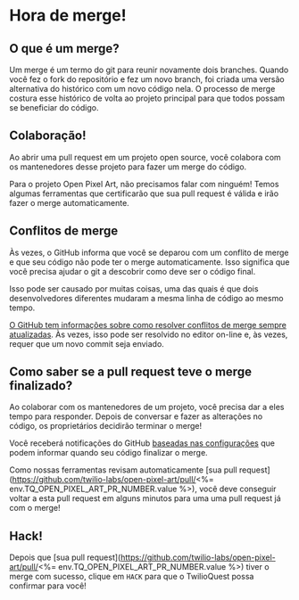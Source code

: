 # Hora de merge!

## O que é um merge?

Um merge é um termo do git para reunir novamente dois branches. Quando você fez o fork do repositório e fez um novo branch, foi criada uma versão alternativa do histórico com um novo código nela. O processo de merge costura esse histórico de volta ao projeto principal para que todos possam se beneficiar do código.

## Colaboração!

Ao abrir uma pull request em um projeto open source, você colabora com os mantenedores desse projeto para fazer um merge do código.

Para o projeto Open Pixel Art, não precisamos falar com ninguém! Temos algumas ferramentas que certificarão que sua pull request é válida e irão fazer o merge automaticamente.

## Conflitos de merge

Às vezes, o GitHub informa que você se deparou com um conflito de merge e que seu código não pode ter o merge automaticamente. Isso significa que você precisa ajudar o git a descobrir como deve ser o código final.

Isso pode ser causado por muitas coisas, uma das quais é que dois desenvolvedores diferentes mudaram a mesma linha de código ao mesmo tempo.

[O GitHub tem informações sobre como resolver conflitos de merge sempre atualizadas](https://help.github.com/en/articles/about-merge-conflicts). Às vezes, isso pode ser resolvido no editor on-line e, às vezes, requer que um novo commit seja enviado.

## Como saber se a pull request teve o merge finalizado?

Ao colaborar com os mantenedores de um projeto, você precisa dar a eles tempo para responder. Depois de conversar e fazer as alterações no código, os proprietários decidirão terminar o merge!

Você receberá notificações do GitHub [baseadas nas configurações](https://help.github.com/en/articles/about-notifications) que podem informar quando seu código finalizar o merge.

Como nossas ferramentas revisam automaticamente [sua pull request](https://github.com/twilio-labs/open-pixel-art/pull/<%= env.TQ_OPEN_PIXEL_ART_PR_NUMBER.value %>), você deve conseguir voltar a esta pull request em alguns minutos para uma uma pull request já com o merge!

## Hack!

Depois que [sua pull request](https://github.com/twilio-labs/open-pixel-art/pull/<%= env.TQ_OPEN_PIXEL_ART_PR_NUMBER.value %>) tiver o merge com sucesso, clique em `HACK` para que o TwilioQuest possa confirmar para você!